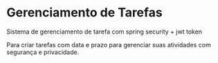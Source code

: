 # Gerenciamento de Tarefas
Sistema de gerenciamento de tarefa com spring security + jwt token

Para criar tarefas com data e prazo para gerenciar suas atividades com segurança e privacidade.
